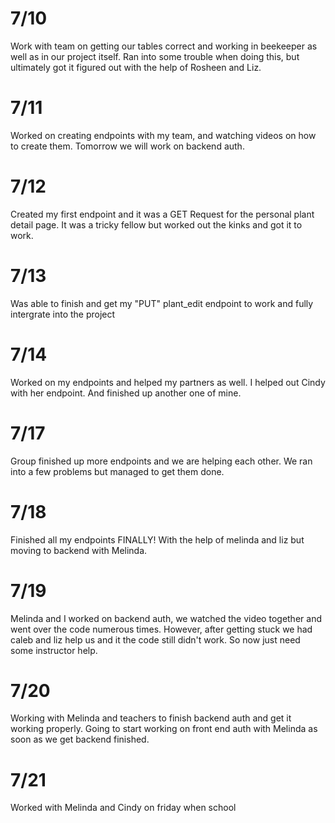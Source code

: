 # 7/10

Work with team on getting our tables correct and working in beekeeper as well as in our project itself. Ran into some trouble when doing this, but ultimately got it figured out with the help of Rosheen and Liz.

# 7/11

Worked on creating endpoints with my team, and watching videos on how to create them. Tomorrow we will work on backend auth.

# 7/12

Created my first endpoint and it was a GET Request for the personal plant detail page. It was a tricky fellow but worked out the kinks and got it to work.

# 7/13

Was able to finish and get my "PUT" plant_edit endpoint to work and fully intergrate into the project

# 7/14

Worked on my endpoints and helped my partners as well. I helped out Cindy with her endpoint. And finished up another one of mine.

# 7/17

Group finished up more endpoints and we are helping each other. We ran into a few problems but managed to get them done.

# 7/18

Finished all my endpoints FINALLY! With the help of melinda and liz but moving to backend with Melinda.

# 7/19

Melinda and I worked on backend auth, we watched the video together and went over the code numerous times. However, after getting stuck we had caleb and liz help us and it the code still didn't work. So now just need some instructor help.

# 7/20

Working with Melinda and teachers to finish backend auth and get it working properly. Going to start working on front end auth with Melinda as soon as we get backend finished.

# 7/21

Worked with Melinda and Cindy on friday when school
